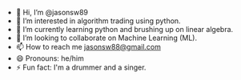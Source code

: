 - 👋 Hi, I’m @jasonsw89
- 👀 I’m interested in algorithm trading using python.
- 🌱 I’m currently learning python and brushing up on linear algebra.
- 💞️ I’m looking to collaborate on Machine Learning (ML).
- 📫 How to reach me jasonsw88@gmail.com
- 😄 Pronouns: he/him
- ⚡ Fun fact: I'm a drummer and a singer.

<!---
jasonsw89/jasonsw89 is a ✨ special ✨ repository because its `README.md` (this file) appears on your GitHub profile.
You can click the Preview link to take a look at your changes.
--->
